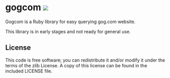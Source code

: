 gogcom [![](https://api.travis-ci.org/rb-/gogcom.svg?branch=develop)](https://travis-ci.org/rb-/gogcom)
============

Gogcom is a Ruby library for easy querying gog.com website.

This library is in early stages and not ready for general use.

## License

This code is free software; you can redistribute it and/or modify it under the terms of the zlib License. A copy of this license can be found in the included LICENSE file.
